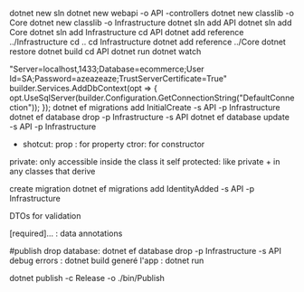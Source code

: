dotnet new sln
dotnet new webapi -o API -controllers 
dotnet new classlib -o Core 
dotnet new classlib -o Infrastructure
dotnet sln add API
dotnet sln add Core
dotnet sln add Infrastructure
cd API
dotnet add reference ../Infrastructure
cd ..
cd Infrastructure
dotnet add reference ../Core
dotnet restore
dotnet build
cd API
dotnet run
dotnet watch

"Server=localhost,1433;Database=ecommerce;User Id=SA;Password=azeazeaze;TrustServerCertificate=True"
builder.Services.AddDbContext<StoreContext>(opt =>
{
    opt.UseSqlServer(builder.Configuration.GetConnectionString("DefaultConnection"));
});
dotnet ef migrations add InitialCreate -s API -p Infrastructure
dotnet ef database drop -p Infrastructure -s API
dotnet ef database update -s API -p Infrastructure

- shotcut:
prop : for property
ctror: for constructor

private: only accessible inside the class it self
protected: like private + in any classes that derive


create migration
dotnet ef migrations add IdentityAdded -s API -p Infrastructure

DTOs for validation

[required]... :  data annotations

#publish
drop database: dotnet ef database drop -p Infrastructure -s API
debug errors : dotnet build
generé l'app : dotnet run

dotnet publish -c Release -o ./bin/Publish